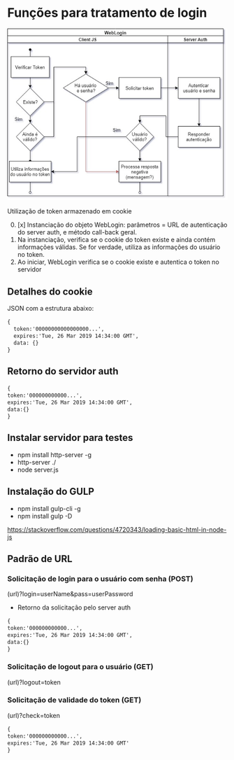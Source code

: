 # Funções para tratamento de login

![Fluxograma de login](docs/Login.jpg "Fluxograma de login")

Utilização de token armazenado em cookie

0. [x] Instanciação do objeto WebLogin: parâmetros = URL de autenticação do server auth, e método call-back geral.
1. Na instanciação, verifica se o cookie do token existe e ainda contém informações válidas. Se for verdade, utiliza as informações do usuário no token.
1. Ao iniciar, WebLogin verifica se o cookie existe e autentica o token no servidor


## Detalhes do cookie

JSON com a estrutura abaixo:

```
{
  token:'00000000000000000...',
  expires:'Tue, 26 Mar 2019 14:34:00 GMT',
  data: {}
}
```

## Retorno do servidor auth

```
{
token:'000000000000...',
expires:'Tue, 26 Mar 2019 14:34:00 GMT',
data:{}
}
```
## Instalar servidor para testes

* npm install http-server -g
* http-server ./
* node server.js

## Instalação do GULP

* npm install gulp-cli -g
* npm install gulp -D

https://stackoverflow.com/questions/4720343/loading-basic-html-in-node-js

## Padrão de URL 

### Solicitação de login para o usuário com senha (POST)
(url)?login=userName&pass=userPassword

* Retorno da solicitação pelo server auth
```
{
token:'000000000000...',
expires:'Tue, 26 Mar 2019 14:34:00 GMT',
data:{}
}
```

### Solicitação de logout para o usuário (GET)
(url)?logout=token

### Solicitação de validade do token (GET)
(url)?check=token
```
{
token:'000000000000...',
expires:'Tue, 26 Mar 2019 14:34:00 GMT'
}
```

